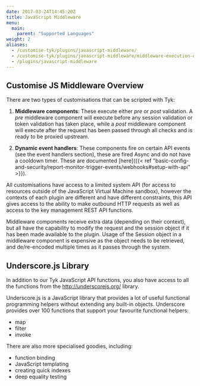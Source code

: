 ```yaml
---
date: 2017-03-24T14:45:20Z
title: JavaScript Middleware
menu:
  main:
    parent: "Supported Languages"
weight: 2
aliases:
  - /customise-tyk/plugins/javascript-middleware/
  - /customise-tyk/plugins/javascript-middleware/middleware-execution-order/
  - /plugins/javascript-middleware
---
```


## <a name="customise"></a>Customise JS Middleware Overview

There are two types of customisations that can be scripted with Tyk:

1.  **Middleware components**: These execute either *pre* or *post* validation. A *pre* middleware component will execute before any session validation or token validation has taken place, while a *post* middleware component will execute after the request has been passed through all checks and is ready to be proxied upstream.

2.  **Dynamic event handlers**: These components fire on certain API events (see the event handlers section), these are fired Async and do not have a cooldown timer. These are documented [here]({{< ref "basic-config-and-security/report-monitor-trigger-events/webhooks#setup-with-api" >}}).

All customisations have access to a limited system API (for access to resources outside of the JavaScript Virtual Machine sandbox), however the contexts of each plugin are different and have different constraints, this API gives access to the ability to make outbound HTTP requests as well as access to the key management REST API functions.

Middleware components receive extra data (depending on their context), but all have the capability to modify the request and the session object if it has been made available to the plugin. Usage of the Session object in a middleware component is expensive as the object needs to be retrieved, and de/re-encoded multiple times as it passes through the system.

## Underscore.js Library

In addition to our Tyk JavaScript API functions, you also have access to all the functions from the http://underscorejs.org/ library.

Underscore.js is a JavaScript library that provides a lot of useful functional programming helpers without extending any built-in objects. Underscore provides over 100 functions that support your favourite functional helpers: 

* map
* filter
* invoke

There are also more specialised goodies, including: 

* function binding
* JavaScript templating
* creating quick indexes
* deep equality testing
